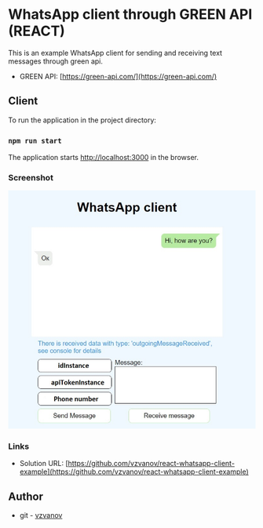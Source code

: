 # WhatsApp client through GREEN API (REACT)

This is an example WhatsApp client for sending and receiving text messages through green api.

- GREEN API: [https://green-api.com/](https://green-api.com/)

## Client

To run the application in the project directory:

### `npm run start`

The application starts [http://localhost:3000](http://localhost:3000) in the browser.

### Screenshot

![solution](/images/screenshot.jpg "solution")

### Links

- Solution URL: [https://github.com/vzvanov/react-whatsapp-client-example](https://github.com/vzvanov/react-whatsapp-client-example)

## Author

- git - [vzvanov](https://github.com/vzvanov)

